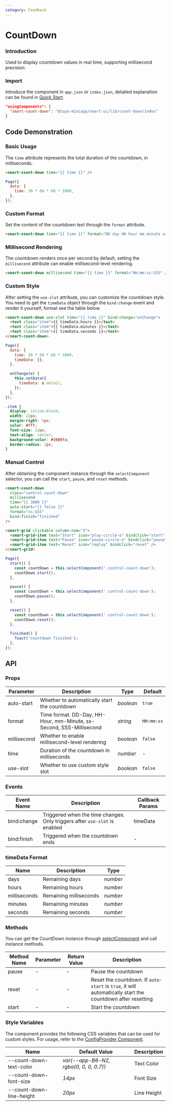 ```yaml
---
category: Feedback
---
```


# CountDown

### Introduction

Used to display countdown values in real time, supporting millisecond precision.

### Import

Introduce the component in `app.json` or `index.json`, detailed explanation can be found in [Quick Start](/material/smartui?comId=help-getting-started&appType=miniapp).

```json
"usingComponents": {
  "smart-count-down": "@tuya-miniapp/smart-ui/lib/count-down/index"
}
```

## Code Demonstration

### Basic Usage

The `time` attribute represents the total duration of the countdown, in milliseconds.

```html
<smart-count-down time="{{ time }}" />
```

```js
Page({
  data: {
    time: 30 * 60 * 60 * 1000,
  },
});
```

### Custom Format

Set the content of the countdown text through the `format` attribute.

```html
<smart-count-down time="{{ time }}" format="DD day HH hour mm minute ss seconds" />
```

### Millisecond Rendering

The countdown renders once per second by default, setting the `millisecond` attribute can enable millisecond-level rendering.

```html
<smart-count-down millisecond time="{{ time }}" format="HH:mm:ss:SSS" />
```

### Custom Style

After setting the `use-slot` attribute, you can customize the countdown style. You need to get the `timeData` object through the `bind:change` event and render it yourself, format see the table below.

```html
<smart-count-down use-slot time="{{ time }}" bind:change="onChange">
  <text class="item">{{ timeData.hours }}</text>
  <text class="item">{{ timeData.minutes }}</text>
  <text class="item">{{ timeData.seconds }}</text>
</smart-count-down>
```

```js
Page({
  data: {
    time: 30 * 60 * 60 * 1000,
    timeData: {},
  },

  onChange(e) {
    this.setData({
      timeData: e.detail,
    });
  },
});
```

```css
.item {
  display: inline-block;
  width: 22px;
  margin-right: 5px;
  color: #fff;
  font-size: 12px;
  text-align: center;
  background-color: #1989fa;
  border-radius: 2px;
}
```

### Manual Control

After obtaining the component instance through the `selectComponent` selector, you can call the `start`, `pause`, and `reset` methods.

```html
<smart-count-down
  class="control-count-down"
  millisecond
  time="{{ 3000 }}"
  auto-start="{{ false }}"
  format="ss:SSS"
  bind:finish="finished"
/>

<smart-grid clickable column-num="3">
  <smart-grid-item text="Start" icon="play-circle-o" bindclick="start" />
  <smart-grid-item text="Pause" icon="pause-circle-o" bindclick="pause" />
  <smart-grid-item text="Reset" icon="replay" bindclick="reset" />
</smart-grid>
```

```js
Page({
  start() {
    const countDown = this.selectComponent('.control-count-down');
    countDown.start();
  },

  pause() {
    const countDown = this.selectComponent('.control-count-down');
    countDown.pause();
  },

  reset() {
    const countDown = this.selectComponent('.control-count-down');
    countDown.reset();
  },

  finished() {
    Toast('Countdown finished');
  },
});
```

## API

### Props

| Parameter   | Description                                  | Type      | Default     |
| ----------- | -------------------------------------------- | --------- | ----------- |
| auto-start  | Whether to automatically start the countdown | _boolean_ | `true`      |
| format      | Time format. DD-Day, HH-Hour, mm-Minute, ss-Second, SSS-Millisecond | _string_   | `HH:mm:ss`  |
| millisecond | Whether to enable millisecond-level rendering | _boolean_ | `false`     |
| time        | Duration of the countdown in milliseconds    | _number_  | -           |
| use-slot    | Whether to use custom style slot             | _boolean_ | `false`     |

### Events

| Event Name  | Description                                 | Callback Params |
| ----------- | ------------------------------------------- | --------------- |
| bind:change | Triggered when the time changes. Only triggers after `use-slot` is enabled | timeData        |
| bind:finish | Triggered when the countdown ends           | -               |

### timeData Format

| Name         | Description  | Type     |
| ------------ | ------------ | -------- |
| days         | Remaining days     | _number_ |
| hours        | Remaining hours    | _number_ |
| milliseconds | Remaining milliseconds | _number_ |
| minutes      | Remaining minutes  | _number_ |
| seconds      | Remaining seconds  | _number_ |

### Methods

You can get the CountDown instance through [selectComponent](/material/smartui?comId=faq&appType=miniapp) and call instance methods.

| Method Name | Parameter | Return Value | Description                                          |
| ----------- | --------- | ------------ | ---------------------------------------------------- |
| pause       | -         | -            | Pause the countdown                                  |
| reset       | -         | -            | Reset the countdown. If `auto-start` is `true`, it will automatically start the countdown after resetting |
| start       | -         | -            | Start the countdown                                  |

### Style Variables

The component provides the following CSS variables that can be used for custom styles. For usage, refer to the [ConfigProvider Component](/material/smartui?comId=config-provider&appType=miniapp).

| Name                          | Default Value                             | Description |
| ----------------------------- | ----------------------------------------- | ----------- |
| --count-down-text-color | _var(--app-B6-N2, rgba(0, 0, 0, 0.7))_ | Text Color |
| --count-down-font-size | _14px_ | Font Size |
| --count-down-line-height | _20px_ | Line Height |